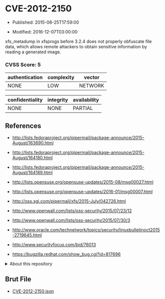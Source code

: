 # CVE-2012-2150

- Published: 2015-08-25T17:59:00

- Modified: 2016-12-07T03:00:00

xfs_metadump in xfsprogs before 3.2.4 does not properly obfuscate file data, which allows remote attackers to obtain sensitive information by reading a generated image.

### CVSS Score: **5**

| authentication | complexity | vector |
| --- | --- | --- |
| NONE | LOW | NETWORK |

| confidentiality | integrity | availability |
| --- | --- | --- |
| NONE | NONE | PARTIAL |

## References

* http://lists.fedoraproject.org/pipermail/package-announce/2015-August/163690.html

* http://lists.fedoraproject.org/pipermail/package-announce/2015-August/164180.html

* http://lists.fedoraproject.org/pipermail/package-announce/2015-August/164189.html

* http://lists.opensuse.org/opensuse-updates/2015-08/msg00027.html

* http://lists.opensuse.org/opensuse-updates/2016-01/msg00007.html

* http://oss.sgi.com/pipermail/xfs/2015-July/042726.html

* http://www.openwall.com/lists/oss-security/2015/07/23/12

* http://www.openwall.com/lists/oss-security/2015/07/30/3

* http://www.oracle.com/technetwork/topics/security/linuxbulletinoct2015-2719645.html

* http://www.securityfocus.com/bid/76013

* https://bugzilla.redhat.com/show_bug.cgi?id=817696

<details>
<summary>About this repository</summary> 

  This repository is part of the project [Live Hack CVE](https://github.com/Live-Hack-CVE). Main website can be found [www.live-hack.org](https://www.live-hack.org) 
  
  Made by [Sn0wAlice](https://github.com/Sn0wAlice) for the people that care about security and need to have a feed of the latest CVEs. Hope you enjoy it, don't forget to star the repo and follow me on [Twitter](https://twitter.com/Sn0wAlice) and [Github](https://github.com/Sn0wAlice). And that is my [personnal website](https://www.alice-snow.me/)

  - [Home Page](https://github.com/Live-Hack-CVE)
  - [Framework](https://github.com/Live-Hack-CVE/cve-framework)
  - [CVE database](https://github.com/Live-Hack-CVE/full_database)
  - [Changelog](https://github.com/Live-Hack-CVE/Changelog)
</details>

## Brut File

* [CVE-2012-2150.json](https://raw.githubusercontent.com/Live-Hack-CVE/full_database/main/cves/2012/CVE-2012-2150.json)

